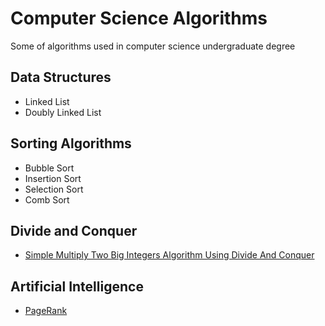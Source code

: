 # Computer Science Algorithms
Some of algorithms used in computer science undergraduate degree

## Data Structures
  * Linked List
  * Doubly Linked List

## Sorting Algorithms
  * Bubble Sort
  * Insertion Sort
  * Selection Sort
  * Comb Sort

## Divide and Conquer
  * [Simple Multiply Two Big Integers Algorithm Using Divide And Conquer](https://github.com/Augusto-Fadanelli/Computer_Science_Algorithms/tree/main/Divide_and_Conquer/SimpleMultiplyTwoBigIntegersAlgorithm)

## Artificial Intelligence
  * [PageRank](https://github.com/Augusto-Fadanelli/Computer_Science_Algorithms/tree/main/Artificial_Iintelligence/PageRank/C)
